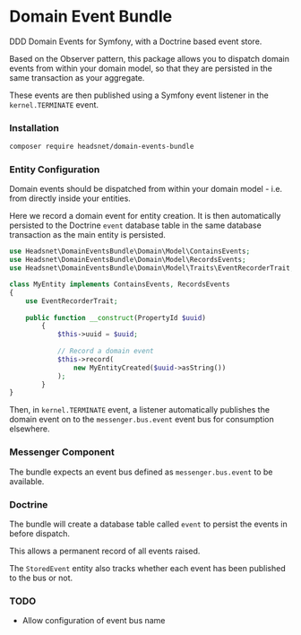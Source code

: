 # Domain Event Bundle

DDD Domain Events for Symfony, with a Doctrine based event store.

Based on the Observer pattern, this package allows you to dispatch domain events from 
within your domain model, so that they are persisted in the same transaction as your aggregate.

These events are then published using a Symfony event listener in the `kernel.TERMINATE` event.

### Installation

```bash
composer require headsnet/domain-events-bundle
```

### Entity Configuration

Domain events should be dispatched from within your domain model - i.e. from directly inside your entities.

Here we record a domain event for entity creation. It is then automatically persisted to the Doctrine `event` 
database table in the same database transaction as the main entity is persisted.

```php
use Headsnet\DomainEventsBundle\Domain\Model\ContainsEvents;
use Headsnet\DomainEventsBundle\Domain\Model\RecordsEvents;
use Headsnet\DomainEventsBundle\Domain\Model\Traits\EventRecorderTrait;

class MyEntity implements ContainsEvents, RecordsEvents
{
	use EventRecorderTrait;
	
	public function __construct(PropertyId $uuid)
    	{
    	    $this->uuid = $uuid;
    	    
    	    // Record a domain event
    	    $this->record(
    		    new MyEntityCreated($uuid->asString())
    	    );
    	}
}
```

Then, in `kernel.TERMINATE` event, a listener automatically publishes the domain event on to the `messenger.bus.event` 
event bus for consumption elsewhere.

### Messenger Component

The bundle expects an event bus defined as `messenger.bus.event` to be available.

### Doctrine

The bundle will create a database table called `event` to persist the events in before dispatch.

This allows a permanent record of all events raised.

The `StoredEvent` entity also tracks whether each event has been published to the bus or not.

### TODO

* Allow configuration of event bus name
